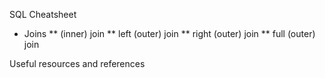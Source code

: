 SQL Cheatsheet

* Joins
** (inner) join
** left (outer) join
** right (outer) join
** full (outer) join



Useful resources and references
